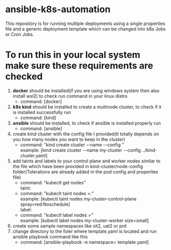# ansible-k8s-automation
This repository is for running multiple deployments using a single properties file and a generic deployment template which can be changed into k8s Jobs or Cron Jobs.

# To run this in your local system make sure these requirements are checked
1. **docker** should be installed(if you are using windows system then also install wsl2) to check run command in your linux distro
   - command: [docker]
2. **k8s kind** should be installed to create a multinode cluster, to check if it is installed successfully run
   - command: [kind]
3. **ansible** should be installed, to check if ansible is installed properly run
   - command: [ansible]
4. create kind cluster with the config file I provided(It totally depends on you how many nodes you want to keep in the cluster)
   - command: "kind create cluster --name <name-of-your-cluster> --config <path-to-cluster-config-file>" <br />
     example: [kind create cluster --name my-cluster --config ../kind-cluster.yaml]
5. add taints and labels to your control plane and worker nodes similar to the file which have been provided in kind-cluster/node-config folder(Tolerations are already added in the pod config and properites file)
   - command: "kubectl get nodes" <br />
   taint: <br />
   - command: "kubeclt taint nodes <node-name> <key>=<value>:<taintEffect>" <br />
     example: [kubectl taint nodes my-cluster-control-plane spray=red:Noschedule] <br />
   label: <br />
   - command: "kubectl label nodes <node-name> <key>=<value>" <br />
     example: [kubectl label nodes my-cluster-worker size=small]
6. create some sample namespaces like sit2, uat2 or prd
7. change directory to the foler where template.yaml is located and run ansible playbook command like this
   - command: [ansible-playbook -e namespace=<any-of-above-mentioned-namespace-or-your-own> template.yaml]

